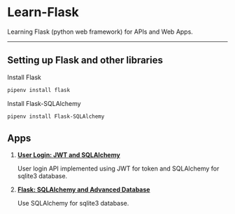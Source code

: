 # Learn-Flask

Learning Flask (python web framework) for APIs and Web Apps.

***

## Setting up Flask and other libraries

Install Flask

```bash
pipenv install flask
```

Install Flask-SQLAlchemy

```bash
pipenv install Flask-SQLAlchemy
```

## Apps

1. [**User Login: JWT and SQLAlchemy**](./User-Login:%20JWT%20and%20SQLAlchemy/README.md)

    User login API implemented using JWT for token and SQLAlchemy for sqlite3 database.

2. [**Flask: SQLAlchemy and Advanced Database**](./Flask%20:%20SQL_Alchemy/README.md)

    Use SQLAlchemy for sqlite3 database.
